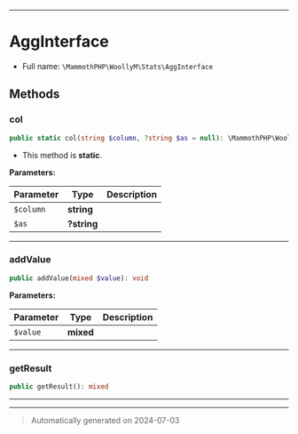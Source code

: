 ***

# AggInterface





* Full name: `\MammothPHP\WoollyM\Stats\AggInterface`



## Methods


### col



```php
public static col(string $column, ?string $as = null): \MammothPHP\WoollyM\Stats\AggProvider
```



* This method is **static**.




**Parameters:**

| Parameter | Type | Description |
|-----------|------|-------------|
| `$column` | **string** |  |
| `$as` | **?string** |  |





***

### addValue



```php
public addValue(mixed $value): void
```








**Parameters:**

| Parameter | Type | Description |
|-----------|------|-------------|
| `$value` | **mixed** |  |





***

### getResult



```php
public getResult(): mixed
```












***


***
> Automatically generated on 2024-07-03
